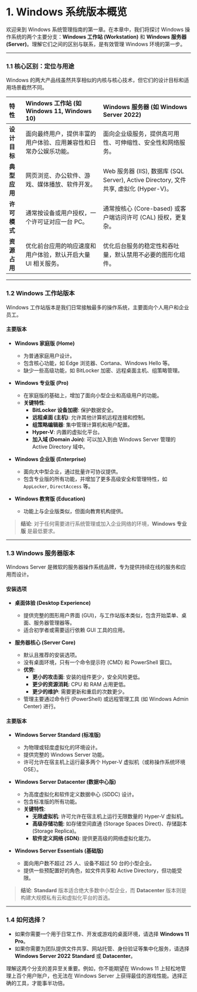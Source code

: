 # 1. Windows 系统版本概览

欢迎来到 Windows 系统管理指南的第一章。在本章中，我们将探讨 Windows 操作系统的两个主要分支：**Windows 工作站 (Workstation)** 和 **Windows 服务器 (Server)**。理解它们之间的区别与联系，是有效管理 Windows 环境的第一步。

---

### 1.1 核心区别：定位与用途

Windows 的两大产品线虽然共享相似的内核与核心技术，但它们的设计目标和适用场景截然不同。

| 特性 | Windows 工作站 (如 Windows 11, Windows 10) | Windows 服务器 (如 Windows Server 2022) |
| :--- | :--- | :--- |
| **设计目标** | 面向最终用户，提供丰富的用户体验、应用兼容性和日常办公娱乐功能。 | 面向企业级服务，提供高可用性、可伸缩性、安全性和网络服务。 |
| **典型应用** | 网页浏览、办公软件、游戏、媒体播放、软件开发。 | Web 服务器 (IIS), 数据库 (SQL Server), Active Directory, 文件共享, 虚拟化 (Hyper-V)。 |
| **许可模式** | 通常按设备或用户授权，一个许可证对应一台 PC。 | 通常按核心 (Core-based) 或客户端访问许可 (CAL) 授权，更复杂。 |
| **资源占用** | 优化前台应用的响应速度和用户体验，默认开启大量 UI 相关服务。 | 优化后台服务的稳定性和吞吐量，默认禁用不必要的图形化组件。 |

---

### 1.2 Windows 工作站版本

Windows 工作站版本是我们日常接触最多的操作系统，主要面向个人用户和企业员工。

#### 主要版本

-   **Windows 家庭版 (Home)**
    -   为普通家庭用户设计。
    -   包含核心功能，如 Edge 浏览器、Cortana、Windows Hello 等。
    -   缺少一些高级功能，如 BitLocker 加密、远程桌面主机、组策略管理。

-   **Windows 专业版 (Pro)**
    -   在家庭版的基础上，增加了面向小型企业和高级用户的功能。
    -   **关键特性**:
        -   **BitLocker 设备加密**: 保护数据安全。
        -   **远程桌面 (主机)**: 允许其他计算机远程连接和控制。
        -   **组策略编辑器**: 集中管理计算机和用户配置。
        -   **Hyper-V**: 内置的虚拟化平台。
        -   **加入域 (Domain Join)**: 可以加入到由 Windows Server 管理的 Active Directory 域中。

-   **Windows 企业版 (Enterprise)**
    -   面向大中型企业，通过批量许可协议提供。
    -   包含专业版的所有功能，并增加了更多高级安全和管理特性，如 `AppLocker`, `DirectAccess` 等。

-   **Windows 教育版 (Education)**
    -   功能上与企业版类似，但面向教育机构提供。

> **结论**: 对于任何需要进行系统管理或加入企业网络的环境，**Windows 专业版** 是最低要求。

---

### 1.3 Windows 服务器版本

Windows Server 是微软的服务器操作系统品牌，专为提供持续在线的服务和应用而设计。

#### 安装选项

-   **桌面体验 (Desktop Experience)**
    -   提供完整的图形用户界面 (GUI)，与工作站版本类似，包含开始菜单、桌面、服务器管理器等。
    -   适合初学者或需要运行依赖 GUI 工具的应用。

-   **服务器核心 (Server Core)**
    -   默认且推荐的安装选项。
    -   没有桌面环境，只有一个命令提示符 (CMD) 和 PowerShell 窗口。
    -   **优势**:
        -   **更小的攻击面**: 安装的组件更少，安全风险更低。
        -   **更少的资源消耗**: CPU 和 RAM 占用更低。
        -   **更少的维护**: 需要更新和重启的次数更少。
    -   管理主要通过命令行 (PowerShell) 或远程管理工具 (如 Windows Admin Center) 进行。

#### 主要版本

-   **Windows Server Standard (标准版)**
    -   为物理或轻度虚拟化的环境设计。
    -   提供完整的 Windows Server 功能。
    -   许可允许在宿主机上运行最多两个 Hyper-V 虚拟机（或称操作系统环境 OSE）。

-   **Windows Server Datacenter (数据中心版)**
    -   为高度虚拟化和软件定义数据中心 (SDDC) 设计。
    -   包含标准版的所有功能。
    -   **关键特性**:
        -   **无限虚拟机**: 许可允许在宿主机上运行无限数量的 Hyper-V 虚拟机。
        -   **高级存储功能**: 如存储空间直通 (Storage Spaces Direct)、存储副本 (Storage Replica)。
        -   **软件定义网络 (SDN)**: 提供更高级的网络虚拟化能力。

-   **Windows Server Essentials (基础版)**
    -   面向用户数不超过 25 人、设备不超过 50 台的小型企业。
    -   提供一些预配置好的角色，如文件共享和 Active Directory，但功能受限。

> **结论**: **Standard** 版本适合绝大多数中小型企业，而 **Datacenter** 版本则是构建大规模私有云和虚拟化平台的首选。

---

### 1.4 如何选择？

-   如果你需要一个用于日常工作、开发或游戏的桌面环境，请选择 **Windows 11 Pro**。
-   如果你需要为团队提供文件共享、网站托管、身份验证等集中化服务，请选择 **Windows Server 2022 Standard** 或 **Datacenter**。

理解这两个分支的差异至关重要。例如，你不能期望在 Windows 11 上轻松地管理上百个用户账户，也无法在 Windows Server 上获得最佳的游戏性能。选择正确的工具，才能事半功倍。 